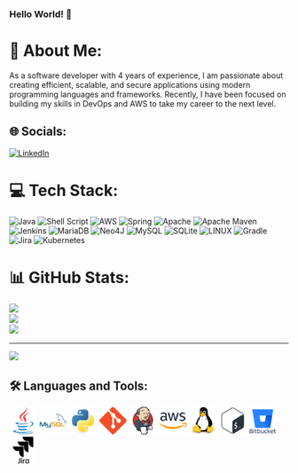 ### Hello World! 👋

# 💫 About Me:
As a software developer with 4 years of experience, I am passionate about creating efficient, scalable, and secure applications using modern programming languages and frameworks. Recently, I have been focused on building my skills in DevOps and AWS to take my career to the next level.


## 🌐 Socials:
[![LinkedIn](https://img.shields.io/badge/LinkedIn-%230077B5.svg?logo=linkedin&logoColor=white)](https://linkedin.com/in/indaparna) 

# 💻 Tech Stack:
![Java](https://img.shields.io/badge/java-%23ED8B00.svg?style=plastic&logo=java&logoColor=white) ![Shell Script](https://img.shields.io/badge/shell_script-%23121011.svg?style=plastic&logo=gnu-bash&logoColor=white) ![AWS](https://img.shields.io/badge/AWS-%23FF9900.svg?style=plastic&logo=amazon-aws&logoColor=white) ![Spring](https://img.shields.io/badge/spring-%236DB33F.svg?style=plastic&logo=spring&logoColor=white) ![Apache](https://img.shields.io/badge/apache-%23D42029.svg?style=plastic&logo=apache&logoColor=white) ![Apache Maven](https://img.shields.io/badge/Apache%20Maven-C71A36?style=plastic&logo=Apache%20Maven&logoColor=white) ![Jenkins](https://img.shields.io/badge/jenkins-%232C5263.svg?style=plastic&logo=jenkins&logoColor=white) ![MariaDB](https://img.shields.io/badge/MariaDB-003545?style=plastic&logo=mariadb&logoColor=white) 	![Neo4J](https://img.shields.io/badge/Neo4j-008CC1?style=plastic&logo=neo4j&logoColor=white) ![MySQL](https://img.shields.io/badge/mysql-%2300f.svg?style=plastic&logo=mysql&logoColor=white) ![SQLite](https://img.shields.io/badge/sqlite-%2307405e.svg?style=plastic&logo=sqlite&logoColor=white) ![LINUX](https://img.shields.io/badge/Linux-FCC624?style=plastic&logo=linux&logoColor=black) ![Gradle](https://img.shields.io/badge/Gradle-02303A.svg?style=plastic&logo=Gradle&logoColor=white) ![Jira](https://img.shields.io/badge/jira-%230A0FFF.svg?style=plastic&logo=jira&logoColor=white) ![Kubernetes](https://img.shields.io/badge/kubernetes-%23326ce5.svg?style=plastic&logo=kubernetes&logoColor=white)
# 📊 GitHub Stats:
![](https://github-readme-stats.vercel.app/api?username=indaparna&theme=dark&hide_border=false&include_all_commits=false&count_private=false)<br/>
![](https://github-readme-streak-stats.herokuapp.com/?user=indaparna&theme=dark&hide_border=false)<br/>
![](https://github-readme-stats.vercel.app/api/top-langs/?username=indaparna&theme=dark&hide_border=false&include_all_commits=false&count_private=false&layout=compact)

---
[![](https://visitcount.itsvg.in/api?id=indaparna&icon=0&color=0)](https://visitcount.itsvg.in)

<!-- Proudly created with GPRM ( https://gprm.itsvg.in ) -->

## 🛠 Languages and Tools:

<img src="https://github.com/devicons/devicon/blob/master/icons/java/java-original.svg" alt="JavaScript Logo" width="50" height="50"/> <img src="https://github.com/devicons/devicon/blob/master/icons/mysql/mysql-original-wordmark.svg" alt="CSS Logo" width="50" height="50"/> <img src="https://github.com/devicons/devicon/blob/master/icons/python/python-original.svg" alt="CSS Logo" width="50" height="50"/> <img src="https://github.com/devicons/devicon/blob/master/icons/git/git-original.svg" alt="CSS Logo" width="50" height="50"/> <img src="https://github.com/devicons/devicon/blob/master/icons/jenkins/jenkins-original.svg" alt="CSS Logo" width="50" height="50"/> <img src="https://github.com/devicons/devicon/blob/master/icons/amazonwebservices/amazonwebservices-original-wordmark.svg" alt="CSS Logo" width="50" height="50"/> <img src="https://github.com/devicons/devicon/blob/master/icons/linux/linux-original.svg" alt="CSS Logo" width="50" height="50"/> <img src="https://github.com/devicons/devicon/blob/master/icons/bash/bash-original.svg" alt="CSS Logo" width="50" height="50"/> <img src="https://github.com/devicons/devicon/blob/master/icons/bitbucket/bitbucket-original-wordmark.svg" alt="CSS Logo" width="50" height="50"/> <img src="https://github.com/devicons/devicon/blob/master/icons/jira/jira-plain-wordmark.svg" alt="CSS Logo" width="50" height="50"/>


